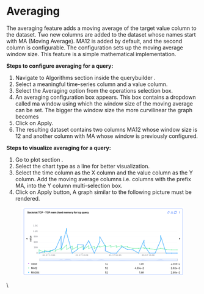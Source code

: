 # Averaging

The averaging feature adds a moving average of the target value column to the dataset. Two new columns are added to the dataset whose names start with MA (Moving Average). MA12 is added by default, and the second column is configurable. The configuration sets up the moving average window size. This feature is a simple mathematical implementation.

**Steps to configure averaging for a query:**

1. Navigate to Algorithms section inside the querybuilder .
2. Select a meaningful time-series column and a value column.
3. Select the Averaging option from the operations selection box.
4. An averaging configuration box appears. This box contains a dropdown called ma window using which the window size of the moving average can be set. The bigger the window size the more curvilinear the graph becomes
5. Click on Apply.
6. The resulting dataset contains two columns MA12 whose window size is 12 and another column with MA whose window is previously configured.

**Steps to visualize averaging for a query:**



1. Go to plot section .
2. Select the chart type as a line for better visualization.
3. Select the time column as the X column and the value column as the Y column. Add the moving average columns i.e. columns with the prefix MA, into the Y column multi-selection box.&#x20;
4. Click on Apply  button, A graph similar to the following picture must be rendered.



<figure><img src="../../../.gitbook/assets/image (246).png" alt=""><figcaption></figcaption></figure>

\
